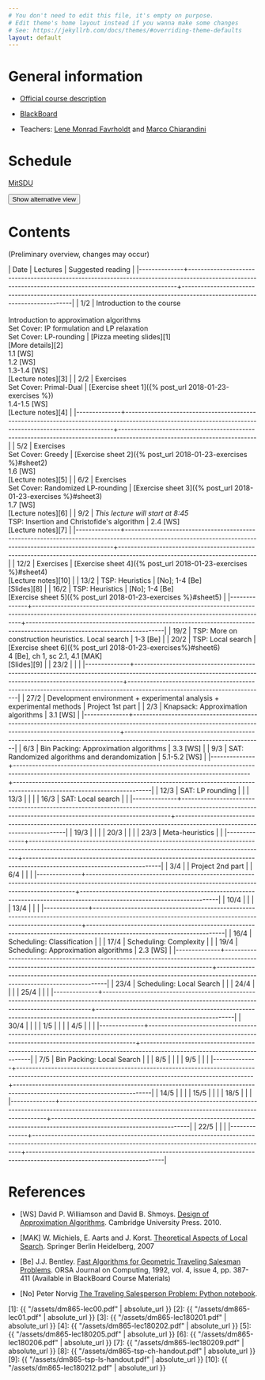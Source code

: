 ```yaml
---
# You don't need to edit this file, it's empty on purpose.
# Edit theme's home layout instead if you wanna make some changes
# See: https://jekyllrb.com/docs/themes/#overriding-theme-defaults
layout: default
---
```



# General information

- [Official course description](http://natfak.sdu.dk/laeseplan/kursusbeskrivelse.php?kursuskode=DM865&lang=en)

- [BlackBoard](https://e-learn.sdu.dk/webapps/blackboard/execute/courseMain?course_id=_386519_1)

- Teachers: [Lene Monrad Favrholdt](http://www.imada.sdu.dk/~lenem/) and [Marco Chiarandini](http://www.imada.sdu.dk/~marco)


# Schedule

<a href="https://mitsdu.sdu.dk/skema/activity/15020201/f18">MitSDU</a>

<button onclick="myFunction('Demo1')" class="w3-btn w3-cell w3-left-align">Show alternative view <i class="fa fa-caret-down"></i></button>
<div id="Demo1" class="w3-container w3-hide">

<div class="w3-responsive">
<div w3-include-html="./assets/timetable.html"></div>
<script>
w3.includeHTML();
</script>
</div>

</div>



# Contents 

(Preliminary overview, changes may occur)

| Date         | Lectures  	                                                                                                                                     | Suggested reading   	                                                                                            |
|--------------+--------------------------------------------------------------------------------------------------------------------------------------------------------+-------------------------------------------------------------------------------------------------------------------------|
| <!--L--> 1/2 | Introduction to the course<br><br> Introduction to approximation algorithms<br> Set Cover: IP formulation and LP relaxation<br> Set Cover: LP-rounding | [Pizza meeting slides][1]<br>[More details][2]<br> 1.1 [WS]<br> 1.2 [WS]<br> 1.3-1.4 [WS] <br> [Lecture notes][3]       |
| <!--L--> 2/2 | Exercises <br> Set Cover: Primal-Dual                                                                                                                  | [Exercise sheet 1]({% post_url 2018-01-23-exercises %})<br> 1.4-1.5 [WS] <br> [Lecture notes][4]                        |
|--------------+--------------------------------------------------------------------------------------------------------------------------------------------------------+-------------------------------------------------------------------------------------------------------------------------|
| <!--L--> 5/2 | Exercises  <br> Set Cover: Greedy                                                                                                                      | [Exercise sheet 2]({% post_url 2018-01-23-exercises %}#sheet2) <br> 1.6 [WS]  <br> [Lecture notes][5]                   |
| <!--L--> 6/2 | Exercises <br> Set Cover: Randomized LP-rounding                                                                                                       | [Exercise sheet 3]({% post_url 2018-01-23-exercises %}#sheet3) <br> 1.7 [WS]  <br> [Lecture notes][6]                   |
| <!--L--> 9/2 | *This lecture will start at 8:45* <br> TSP: Insertion and Christofide's algorithm                                                                      | 2.4 [WS] <br> [Lecture notes][7]                                                                                        |
|--------------+--------------------------------------------------------------------------------------------------------------------------------------------------------+-------------------------------------------------------------------------------------------------------------------------|
| 12/2         | Exercises                                                                                                                                              | [Exercise sheet 4]({% post_url 2018-01-23-exercises %}#sheet4)  <br> [Lecture notes][10]                                |
| 13/2         | TSP: Heuristics                                                                                                                                        | [No]; 1-4 [Be]<br> [Slides][8]                                                                                          |
| 16/2         | TSP: Heuristics                                                                                                                                        | [No]; 1-4 [Be] <br> [Exercise sheet 5]({% post_url 2018-01-23-exercises %}#sheet5)                                      |
|--------------+--------------------------------------------------------------------------------------------------------------------------------------------------------+-------------------------------------------------------------------------------------------------------------------------|
| 19/2         | TSP: More on construction heuristics. Local search                                                                                                     | 1-3 [Be]                                                                                                                |
| 20/2         | TSP: Local search                                                                                                                                      | [Exercise sheet 6]({% post_url 2018-01-23-exercises%}#sheet6) <br>4 [Be], ch 1, sc 2.1, 4.1 [MAK] <br> [Slides][9]      |
| 23/2         |                                                                                                                                                        |                                                                                                                         |
|--------------+--------------------------------------------------------------------------------------------------------------------------------------------------------+-------------------------------------------------------------------------------------------------------------------------|
| 27/2         | Development environment + experimental analysis + experimental methods                                                                                 |  Project 1st part                                                                                          |
| 2/3          | Knapsack: Approximation algorithms                                                                                                                     | 3.1 [WS]                                                                                                                 |
|--------------+--------------------------------------------------------------------------------------------------------------------------------------------------------+-------------------------------------------------------------------------------------------------------------------------|
| 6/3          | Bin Packing: Approximation algorithms                                                                                                                  | 3.3 [WS]                                                                                                            |
| 9/3          | SAT: Randomized algorithms and derandomization                                                                                                         |         5.1-5.2 [WS]                                                                                                                |
|--------------+--------------------------------------------------------------------------------------------------------------------------------------------------------+-------------------------------------------------------------------------------------------------------------------------|
| 12/3         | SAT: LP rounding                                                                                                                                       |                                                                                                                         |
| 13/3         |                                                                                                                                                        |                                                                                                                         |
| 16/3         | SAT: Local search                                                                                                                                      |                                                                                                                         |
|--------------+--------------------------------------------------------------------------------------------------------------------------------------------------------+-------------------------------------------------------------------------------------------------------------------------|
| 19/3         |                                                                                                                                                        |                                                                                                                         |
| 20/3         | <!--- M --->                                                                                                                                           |                                                                                                                         |
| 23/3         | Meta-heuristics                                                                                                                                        |                                                                                                                         |
|--------------+--------------------------------------------------------------------------------------------------------------------------------------------------------+-------------------------------------------------------------------------------------------------------------------------|
| 3/4          |                                                                                                                                                        | Project 2nd part                                                                                                        |
| 6/4          |                                                                                                                                                        |                                                                                                                         |
|--------------+--------------------------------------------------------------------------------------------------------------------------------------------------------+-------------------------------------------------------------------------------------------------------------------------|
| 10/4         |                                                                                                                                                        |                                                                                                                         |
| 13/4         |                                                                                                                                                        |                                                                                                                         |
|--------------+--------------------------------------------------------------------------------------------------------------------------------------------------------+-------------------------------------------------------------------------------------------------------------------------|
| 16/4         | Scheduling: Classification                                                                                                                             |                                                                                                                         |
| 17/4         | Scheduling: Complexity                                                                                                                                 |                                                                                                                         |
| 19/4         | Scheduling: Approximation algorithms                                                                                                                   | 2.3 [WS]                                                                                                                |
|--------------+--------------------------------------------------------------------------------------------------------------------------------------------------------+-------------------------------------------------------------------------------------------------------------------------|
| 23/4         | Scheduling: Local Search                                                                                                                               |                                                                                                                         |
| 24/4         |                                                                                                                                                        |                                                                                                                         |
| 25/4         |                                                                                                                                                        |                                                                                                                         |
|--------------+--------------------------------------------------------------------------------------------------------------------------------------------------------+-------------------------------------------------------------------------------------------------------------------------|
| 30/4         |                                                                                                                                                        |                                                                                                                         |
| 1/5          |                                                                                                                                                        |                                                                                                                         |
| 4/5          |                                                                                                                                                        |                                                                                                                         |
|--------------+--------------------------------------------------------------------------------------------------------------------------------------------------------+-------------------------------------------------------------------------------------------------------------------------|
| 7/5          | Bin Packing: Local Search                                                                                                                              |                                                                                                                         |
| 8/5          |                                                                                                                                                        |                                                                                                                         |
| 9/5          |                                                                                                                                                        |                                                                                                                         |
|--------------+--------------------------------------------------------------------------------------------------------------------------------------------------------+-------------------------------------------------------------------------------------------------------------------------|
| 14/5         |                                                                                                                                                        |                                                                                                                         |
| 15/5         |                                                                                                                                                        |                                                                                                                         |
| 18/5         |                                                                                                                                                        |                                                                                                                         |
|--------------+--------------------------------------------------------------------------------------------------------------------------------------------------------+-------------------------------------------------------------------------------------------------------------------------|
| 22/5         |                                                                                                                                                        |                                                                                                                         |
|--------------+--------------------------------------------------------------------------------------------------------------------------------------------------------+-------------------------------------------------------------------------------------------------------------------------|





# References 

- [WS] David P. Williamson and David
  B. Shmoys. [Design of Approximation Algorithms](http://www.designofapproxalgs.com/). Cambridge
  University Press. 2010.

- [MAK] W. Michiels, E. Aarts and J. Korst. [Theoretical Aspects of Local Search](http://dx.doi.org/10.1007/978-3-540-35854-1). Springer Berlin Heidelberg, 2007

- [Be]
  J.J. Bentley. [Fast Algorithms for Geometric Traveling Salesman Problems](http://dx.doi.org/10.1287/ijoc.4.4.387). ORSA
  Journal on Computing, 1992, vol. 4, issue 4, pp. 387-411 (Available in
  BlackBoard Course Materials)

- [No] Peter Norvig [The Traveling Salesperson Problem: Python notebook](http://nbviewer.jupyter.org/url/norvig.com/ipython/TSP.ipynb).



[1]: {{ "/assets/dm865-lec00.pdf" | absolute_url }}
[2]: {{ "/assets/dm865-lec01.pdf" | absolute_url }}
[3]: {{ "/assets/dm865-lec180201.pdf" | absolute_url }}
[4]: {{ "/assets/dm865-lec180202.pdf" | absolute_url }}
[5]: {{ "/assets/dm865-lec180205.pdf" | absolute_url }}
[6]: {{ "/assets/dm865-lec180206.pdf" | absolute_url }}
[7]: {{ "/assets/dm865-lec180209.pdf" | absolute_url }}
[8]: {{ "/assets/dm865-tsp-ch-handout.pdf" | absolute_url }}
[9]: {{ "/assets/dm865-tsp-ls-handout.pdf" | absolute_url }}
[10]: {{ "/assets/dm865-lec180212.pdf" | absolute_url }}